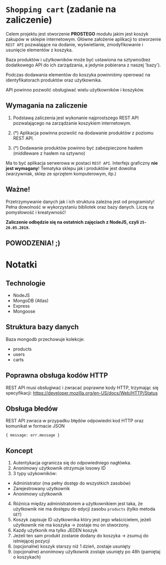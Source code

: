 # `Shopping cart` (zadanie na zaliczenie)

Celem projektu jest stworzenie **PROSTEGO** modułu jakim jest koszyk zakupów w sklepie internetowym.
Główne założenie aplikacji to stworzenie `REST API` pozwalające na dodanie, wyświetlanie, zmodyfikowanie i usunięcie elementów z koszyka.

Baza produktów i użytkowników może być ustawiona na sztywno(bez dodatkowego API do ich zarządzania, a jedynie pobierana z naszej 'bazy').

Podczas dodawania elementów do koszyka powinniśmy operować na identyfikatorach produktów oraz użytkownika.

API powinno pozwolić obsługiwać wielu użytkowników i koszyków.


## Wymagania na zaliczenie

1. Podstawą zaliczenia jest wykonanie najprostszego REST API pozwalającego na zarządzanie koszykiem internetowym.

2. (*) Aplikacja powinna pozwolić na dodawanie produktów z poziomu REST API.

3. (*) Dodawanie produktów powinno być zabezpieczone hasłem (middleware z hasłem na sztywno)


Ma to być aplikacja serwerowa w postaci `REST API`. Interfejs graficzny **nie jest wymagany**! Tematyka sklepu jak i produktów jest dowolna (warzywniak, sklep ze sprzętem komputerowym, itp.)


## **Ważne!**

Przetrzymywanie danych jak i ich struktura zależna jest od programisty! Pełna dowolność w wykorzystaniu bibliotek oraz bazy danych. Liczę na pomysłowość i kreatywność!

**Zaliczenie odbędzie się na ostatnich zajęciach z NodeJS, czyli `25-26.05.2019`.**

## **POWODZENIA**! ;)

# Notatki

## Technologie
- NodeJS
- MongoDB (Atlas)
- Express
- Mongoose

## Struktura bazy danych
Baza mongodb przechowuje kolekcje:
- products
- users
- carts

## Poprawna obsługa kodów HTTP
REST API musi obsługiwać i zwracać poprawne kody HTTP, trzymając się specyfikacji:
https://developer.mozilla.org/en-US/docs/Web/HTTP/Status

## Obsługa błedów
REST API zwraca w przypadku błędów odpowiedni kod HTTP oraz komunikat w formacie JSON
```
{ message: err.message }
```

## Koncept
1. Autentykacja ogranicza się do odpowiedniego nagłówka.
2. Anonimowy użytkownik otrzymuje losowy ID
3. 3 typy użykowników:
  - Administrator (ma pełny dostęp do wszystkich zasobów)
  - Zarejestrowany użytkownik
  - Anonimowy użytkownik
4. Różnica między administratorem a użytkownikiem jest taka, że użytkownik nie ma dostępu do edycji zasobu `products` (tylko metoda `GET`)
5. Koszyk zapisuje ID użytkownika który jest jego właścicielem, jeżeli użytkownik nie ma koszyka -> zostaje mu on stworzony.
6. Kazdy użytkonik ma tylko JEDEN koszyk
7. Jeżeli ten sam produkt zostanie dodany do koszyka -> zsumuj do istniejącej pozycji
8. (opcjonalne) koszyk starszy niż 1 dzień, zostaje usunięty
9. (opcjonalne) anonimowy użytkownik zostaje usunięty po 48h (pamiętaj o koszykach)